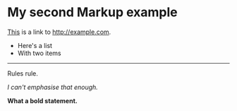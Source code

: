 # My second Markup example

[This](http://www.example.com) is a link to <http://example.com>.

* Here's a list
* With two items

---

Rules rule.

*I can't emphasise that enough.*

**What a bold statement.**